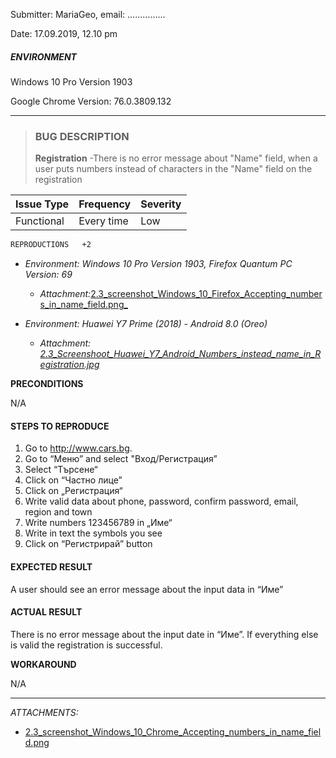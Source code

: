 Submitter: 
MariaGeo, email: ……………

Date: 
17.09.2019, 12.10 pm

##### ENVIRONMENT #####

Windows 10 Pro
Version 1903

Google Chrome
Version: 76.0.3809.132 

---------------------------------

> ### BUG DESCRIPTION ###
> __Registration__ -There is no error message about "Name" field, when a user puts numbers instead of characters in the "Name" field on the registration 
 


| Issue Type |Frequency  | Severity |
| --- |        --- | --- |
| Functional | Every time | Low |


```` html 
REPRODUCTIONS   +2
````
- _Environment: Windows 10 Pro Version 1903, Firefox Quantum PC Version: 69_

   - _Attachment:_[2.3_screenshot_Windows_10_Firefox_Accepting_numbers_in_name_field.png_](https://github.com/MariaGeo/QA-cars.bg/blob/master/Attachment_2.3_screenshot_Windows_10_Firefox_Accepting_numbers_in_name_field.png)
    
- _Environment: Huawei Y7 Prime (2018) - Android 8.0 (Oreo)_

    - _Attachment:_ [_2.3_Screenshoot_Huawei_Y7_Android_Numbers_instead_name_in_Registration.jpg_](https://github.com/MariaGeo/QA-cars.bg/blob/master/Attachment_2.3_Screenshoot_Huawei_Y7_Android_Numbers_instead_name_in_Registration.jpg)








__PRECONDITIONS__

N/A

#### STEPS TO REPRODUCE ####

1.	Go to http://www.cars.bg.
2.	Go to “Меню” and select "Вход/Регистрация”
3.	Select “Tърсене“
4.	Click on “Частно лице”
5.	Click on „Регистрация“    
6.	Write valid data about phone, password, confirm password, email, region and town
7.	Write numbers 123456789  in „Име“
8.	Write in text the symbols you see
9.	Click on “Регистрирай” button


#### EXPECTED RESULT ####
A user should see an error message about the input data in “Име”

#### ACTUAL RESULT ####
There is no error message about the input date in “Име”. If everything else is valid the registration is successful.
 


__WORKAROUND__

N/A


-----------------------------
_ATTACHMENTS:_


- [2.3_screenshot_Windows_10_Chrome_Accepting_numbers_in_name_field.png](https://github.com/MariaGeo/QA-cars.bg/blob/master/Attachment_2.3_screenshot_Windows_10_Chrome_Accepting_numbers_in_name_field.png)



 


